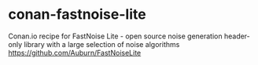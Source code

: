 # conan-fastnoise-lite
Conan.io recipe for FastNoise Lite - open source noise generation header-only library with a large selection of noise algorithms https://github.com/Auburn/FastNoiseLite
